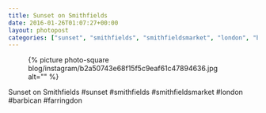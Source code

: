 ```yaml
---
title: Sunset on Smithfields
date: 2016-01-26T01:07:27+00:00
layout: photopost
categories: ["sunset", "smithfields", "smithfieldsmarket", "london", "barbican", "farringdon", "photos", "instagram"]
---
```


<figure class="photo photo--square">
  {% picture photo-square blog/instagram/b2a50743e68f15f5c9eaf61c47894636.jpg alt="" %}
</figure>

Sunset on Smithfields
#sunset #smithfields #smithfieldsmarket #london #barbican #farringdon
